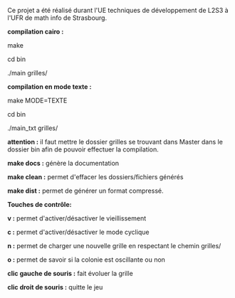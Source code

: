 Ce projet a été réalisé durant l'UE techniques de développement de L2S3 à l'UFR de math info de Strasbourg.


**compilation cairo :**

make

cd bin

./main grilles/<Nom de grille>

**compilation en mode texte :**

make MODE=TEXTE

cd bin

./main_txt grilles/<Nom de grille>

**attention :** il faut mettre le dossier grilles se trouvant dans Master dans le dossier bin afin de pouvoir effectuer la compilation.


**make docs :** génère la documentation

**make clean :** permet d'effacer les dossiers/fichiers générés

**make dist :** permet de générer un format compressé.



**Touches de contrôle:**

**v :** permet d'activer/désactiver le vieillissement 

**c :** permet d'activer/désactiver le mode cyclique

**n :** permet de charger une nouvelle grille en respectant le chemin grilles/<Nom de grille>

**o :** permet de savoir si la colonie est oscillante ou non

**clic gauche de souris :** fait évoluer la grille

**clic droit de souris :** quitte le jeu
